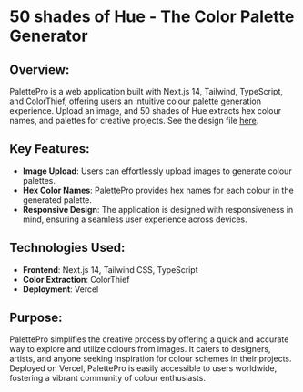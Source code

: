 # 50 shades of Hue - The Color Palette Generator

## Overview:

PalettePro is a web application built with Next.js 14, Tailwind, TypeScript, and ColorThief, offering users an intuitive colour palette generation experience. Upload an image, and 50 shades of Hue extracts hex colour names, and palettes for creative projects. See the design file [here](https://www.figma.com/file/suKqU6xECsRFMa2qqfdeZs/palettepro?type=design&mode=design&t=ZzT8epPGkgvgSAot-1).

## Key Features:

- **Image Upload**: Users can effortlessly upload images to generate colour palettes.
- **Hex Color Names**: PalettePro provides hex names for each colour in the generated palette.
- **Responsive Design**: The application is designed with responsiveness in mind, ensuring a seamless user experience across devices.

## Technologies Used:

- **Frontend**: Next.js 14, Tailwind CSS, TypeScript
- **Color Extraction**: ColorThief
- **Deployment**: Vercel

## Purpose:

PalettePro simplifies the creative process by offering a quick and accurate way to explore and utilize colours from images. It caters to designers, artists, and anyone seeking inspiration for colour schemes in their projects. Deployed on Vercel, PalettePro is easily accessible to users worldwide, fostering a vibrant community of colour enthusiasts.
